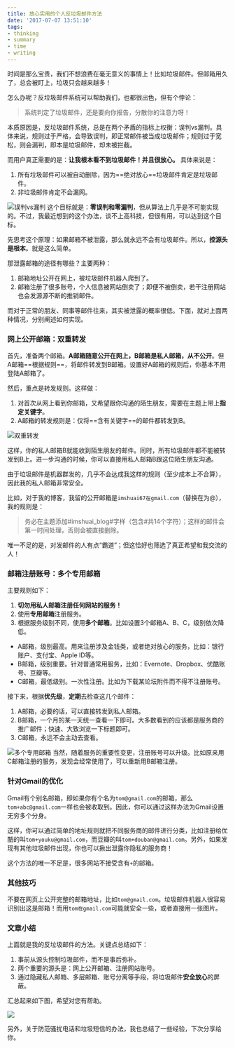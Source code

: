 ```yaml
---
title: 放心实用的个人反垃圾邮件方法
date: '2017-07-07 13:51:10'
tags:
- thinking
- summary
- time
- writing
---
```


时间是那么宝贵，我们不想浪费在毫无意义的事情上！比如垃圾邮件。但邮箱用久了，总会被盯上，垃圾只会越来越多！

怎么办呢？反垃圾邮件系统可以帮助我们，也都很出色，但有个悖论：

> 系统判定了垃圾邮件，还是要向你报告，分散你的注意力呀！

本质原因是，反垃圾邮件系统，总是在两个矛盾的指标上权衡：误判vs漏判。具体来说，规则过于严格，会导致误判，即正常邮件被当成垃圾邮件；规则过于宽松，则会漏判，即本是垃圾邮件，却未被拦截。

而用户真正需要的是：**让我根本看不到垃圾邮件！并且很放心。** 具体来说是：

1. 所有垃圾邮件可以被自动删除，因为==绝对放心==垃圾邮件肯定是垃圾邮件。
3. 非垃圾邮件肯定不会漏网。

![误判vs漏判](https://cdn.imshuai.com/images/2017/07/balance.png)
这个目标就是：**零误判和零漏判**，但从算法上几乎是不可能实现的。不过，我最近想到的这个办法，谈不上高科技，但很有用，可以达到这个目标。

先思考这个原理：如果邮箱不被泄露，那么就永远不会有垃圾邮件。所以，**控源头是根本**。就是这么简单。

那泄露邮箱的途径有哪些？主要两种：

1. 邮箱地址公开在网上，被垃圾邮件机器人爬到了。
2. 邮箱注册了很多账号，个人信息被网站倒卖了；即便不被倒卖，若干注册网站也会发源源不断的推销邮件。

而对于正常的朋友、同事等邮件往来，其实被泄露的概率很低。下面，就对上面两种情况，分别阐述如何实现。

### 网上公开邮箱：双重转发

首先，准备两个邮箱。**A邮箱随意公开在网上，B邮箱是私人邮箱，从不公开**。但A邮箱==根据规则==，将邮件转发到B邮箱。设置好A邮箱的规则后，你基本不用登陆A邮箱了。

然后，重点是转发规则。这样做：

1. 对首次从网上看到你邮箱，又希望跟你沟通的陌生朋友，需要在主题上带上**指定关键字**。
2. A邮箱的转发规则是：仅将==含有关键字==的邮件都转发到B。

![双重转发](https://cdn.imshuai.com/images/2017/07/ab-forward.png)

这样，你的私人邮箱B就能收到陌生朋友的邮件。同时，所有垃圾邮件都不能被转发到B上。进一步沟通的时候，你可以直接用私人邮箱B跟这位陌生朋友沟通。

由于垃圾邮件是机器群发的，几乎不会达成我这样的规则（至少成本上不合算），因此我的私人邮箱非常安全。

比如，对于我的博客，我留的公开邮箱是`imshuai67在gmail.com`（替换在为@），我的规则是：

> 务必在主题添加#imshuai_blog#字样（包含#共14个字符）；这样的邮件会第一时间处理，否则会被直接删除。

唯一不足的是，对发邮件的人有点“霸道”；但这恰好也筛选了真正希望和我交流的人！

### 邮箱注册账号：多个专用邮箱

主要规则如下：

1. **切勿用私人邮箱注册任何网站的服务！**
2. 使用**专用邮箱**注册服务。
3. 根据服务级别不同，使用**多个邮箱**。比如设置3个邮箱A、B、C，级别依次降低。

 * A邮箱，级别最高。用来注册涉及金钱类，或者绝对放心的服务，比如：银行账户、支付宝、Apple ID等。
 * B邮箱，级别重要。针对普通常用服务，比如：Evernote、Dropbox、优酷账号、豆瓣等。
 * C邮箱，最低级别。一次性注册。比如为下载某论坛附件而不得不注册账号。

接下来，根据**优先级**，**定期**去检查这几个邮件：

1. A邮箱，必要的话，可以直接转发到私人邮箱。
2. B邮箱，一个月的某一天统一查看一下即可。大多数看到的应该都是服务商的推广邮件；快速、大致浏览一下标题即可。
3. C邮箱，永远不会主动去查看。

![多个专用邮箱](https://cdn.imshuai.com/images/2017/07/three-level-mail.png)
当然，随着服务的重要性变更，注册账号可以升级。比如原来用C邮箱注册的服务，发现会经常使用了，可以重新用B邮箱注册。

### 针对Gmail的优化
Gmail有个别名邮箱，即如果你有个名为`tom@gmail.com`的邮箱，那么`tom+abc@gmail.com`一样也会被收取到。因此，你可以通过这样办法为Gmail设置无穷多个分身。

这样，你可以通过简单的地址规则就把不同服务商的邮件进行分类，比如注册给优酷的叫`tom+youku@gmail.com`，而豆瓣的叫`tom+douban@gmail.com`。另外，如果发现有其他垃圾邮件出现，你也可以揪出泄露你隐私的服务商！

这个方法的唯一不足是，很多网站不接受含有`+`的邮箱。

### 其他技巧

不要在网页上公开完整的邮箱地址，比如`tom@gmail.com`。垃圾邮件机器人很容易识别出这是邮箱！而用`tom在gmail.com`可能就安全一些，或者直接用一张图片。


### 文章小结

上面就是我的反垃圾邮件的方法。关键点总结如下：

> 
1. 事前从源头控制垃圾邮件，而不是事后弥补。
2. 两个重要的源头是：网上公开邮箱、注册网站账号。
3. 通过隐藏私人邮箱、多层邮箱、账号分离等手段，将垃圾邮件**安全放心**的屏蔽。

汇总起来如下图，希望对您有帮助。

![](https://cdn.imshuai.com/images/2017/07/anti-junk-mail.png)


另外，关于防范骚扰电话和垃圾短信的办法，我也总结了一些经验，下次分享给你。
